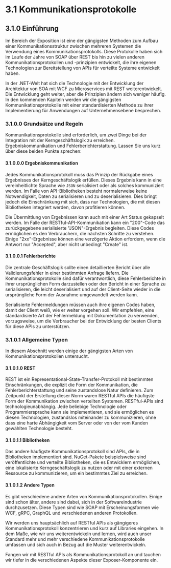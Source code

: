 # 3.1 Kommunikationsprotokolle

## 3.1.0 Einführung
Im Bereich der Exposition ist eine der gängigsten Methoden zum Aufbau einer Kommunikationsstruktur zwischen mehreren Systemen die Verwendung eines Kommunikationsprotokolls. Diese Protokolle haben sich im Laufe der Jahre von SOAP über REST bis hin zu vielen anderen Kommunikationsprotokollen und -prinzipien entwickelt, die ihre eigenen Technologien zur Bereitstellung von APIs für verteilte Systeme entwickelt haben.

In der .NET-Welt hat sich die Technologie mit der Entwicklung der Architektur von SOA mit WCF zu Microservices mit REST weiterentwickelt. Die Entwicklung geht weiter, aber die Prinzipien ändern sich weniger häufig. In den kommenden Kapiteln werden wir die gängigsten Kommunikationsprotokolle mit einer standardisierten Methode zu ihrer Implementierung für Anwendungen auf Unternehmensebene besprechen.

### 3.1.0.0 Grundsätze und Regeln
Kommunikationsprotokolle sind erforderlich, um zwei Dinge bei der Integration mit der Kerngeschäftslogik zu erreichen. Ergebniskommunikation und Fehlerberichterstattung. Lassen Sie uns kurz über diese beiden Punkte sprechen:

#### 3.1.0.0.0 Ergebniskommunikation
Jedes Kommunikationsprotokoll muss das Prinzip der Rückgabe eines Ergebnisses der Kerngeschäftslogik erfüllen. Dieses Ergebnis kann in eine vereinheitlichte Sprache wie `JSON` serialisiert oder als solches kommuniziert werden. Im Falle von API-Bibliotheken besteht normalerweise keine Notwendigkeit, Daten zu serialisieren und zu deserialisieren. Dies bringt jedoch die Einschränkung mit sich, dass nur Technologien, die mit diesen Bibliotheken integriert werden, davon profitieren können.

Die Übermittlung von Ergebnissen kann auch mit einer Art Status gekapselt werden. Im Falle der RESTful-API-Kommunikation kann ein "200"-Code das zurückgegebene serialisierte "JSON"-Ergebnis begleiten. Diese Codes ermöglichen es den Verbrauchern, die nächsten Schritte zu verstehen. Einige "2xx"-Ergebnisse können eine verzögerte Aktion erfordern, wenn die Antwort nur "Accepted", aber nicht unbedingt "Create" ist.

#### 3.1.0.0.1 Fehlerberichte
Die zentrale Geschäftslogik sollte einen detaillierten Bericht über alle Validierungsfehler in einer bestimmten Anfrage liefern. Die Kommunikationsprotokolle sind dafür verantwortlich, diese Fehlerberichte in ihrer ursprünglichen Form darzustellen oder den Bericht in einer Sprache zu serialisieren, die leicht deserialisiert und auf der Client-Seite wieder in die ursprüngliche Form der Ausnahme umgewandelt werden kann.

Serialisierte Fehlermeldungen müssen auch ihre eigenen Codes haben, damit der Client weiß, wie er weiter vorgehen soll. Wir empfehlen, eine standardisierte Art der Fehlermeldung mit Dokumentation zu verwenden, vorzugsweise, um die Verbraucher bei der Entwicklung der besten Clients für diese APIs zu unterstützen.

### 3.1.0.1 Allgemeine Typen
In diesem Abschnitt werden einige der gängigsten Arten von Kommunikationsprotokollen untersucht.

#### 3.1.0.1.0 REST
REST ist ein Representational-State-Transfer-Protokoll mit bestimmten Einschränkungen, die explizit die Form der Kommunikation, die Fehlerberichterstattung und seine zustandslose Natur definieren. Zum Zeitpunkt der Erstellung dieser Norm waren RESTful APIs die häufigste Form der Kommunikation zwischen verteilten Systemen. RESTful-APIs sind technologieunabhängig. Jede beliebige Technologie oder Programmiersprache kann sie implementieren, und sie ermöglichen es diesen Technologien, zustandslos miteinander zu kommunizieren, ohne dass eine harte Abhängigkeit vom Server oder von der vom Kunden gewählten Technologie besteht.

#### 3.1.0.1.1 Bibliotheken
Das andere häufigste Kommunikationsprotokoll sind APIs, die in Bibliotheken implementiert sind. NuGet-Pakete beispielsweise sind veröffentlichte und verteilte Bibliotheken, die es Entwicklern ermöglichen, eine lokalisierte Kerngeschäftslogik zu nutzen oder mit einer externen Ressource zu kommunizieren, um ein bestimmtes Ziel zu erreichen.

#### 3.1.0.1.2 Andere Typen
Es gibt verschiedene andere Arten von Kommunikationsprotokollen. Einige sind schon älter, andere sind dabei, sich in der Softwareindustrie durchzusetzen. Diese Typen sind wie SOAP mit Erscheinungsformen wie WCF, gRPC, GraphQL und verschiedenen anderen Protokollen.

Wir werden uns hauptsächlich auf RESTful APIs als gängigeres Kommunikationsprotokoll konzentrieren und kurz auf Libraries eingehen. In dem Maße, wie wir uns weiterentwickeln und lernen, wird auch unser Standard mehr und mehr verschiedene Kommunikationsprotokolle umfassen und sich auch in Bezug auf die Muster weiterentwickeln.

Fangen wir mit RESTful APIs als Kommunikationsprotokoll an und tauchen wir tiefer in die verschiedenen Aspekte dieser Exposer-Komponente ein.